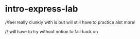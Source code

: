 # intro-express-lab

//feel really clunkly with is but will still have to practice alot more!

// will have to try without notion to fall back on 